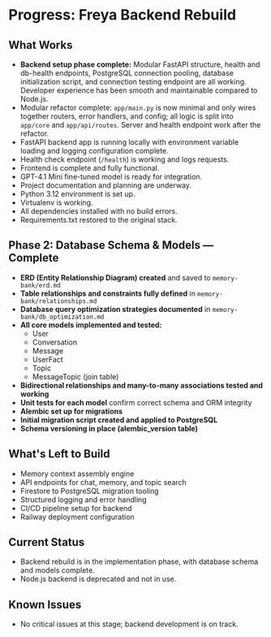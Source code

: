 # Progress: Freya Backend Rebuild

## What Works

- **Backend setup phase complete:** Modular FastAPI structure, health and db-health endpoints, PostgreSQL connection pooling, database initialization script, and connection testing endpoint are all working. Developer experience has been smooth and maintainable compared to Node.js.
- Modular refactor complete: `app/main.py` is now minimal and only wires together routers, error handlers, and config; all logic is split into `app/core` and `app/api/routes`. Server and health endpoint work after the refactor.
- FastAPI backend app is running locally with environment variable loading and logging configuration complete.
- Health check endpoint (`/health`) is working and logs requests.
- Frontend is complete and fully functional.
- GPT-4.1 Mini fine-tuned model is ready for integration.
- Project documentation and planning are underway.
- Python 3.12 environment is set up.
- Virtualenv is working.
- All dependencies installed with no build errors.
- Requirements.txt restored to the original stack.

## Phase 2: Database Schema & Models — Complete

- **ERD (Entity Relationship Diagram) created** and saved to `memory-bank/erd.md`
- **Table relationships and constraints fully defined** in `memory-bank/relationships.md`
- **Database query optimization strategies documented** in `memory-bank/db_optimization.md`
- **All core models implemented and tested:**
    - User
    - Conversation
    - Message
    - UserFact
    - Topic
    - MessageTopic (join table)
- **Bidirectional relationships and many-to-many associations tested and working**
- **Unit tests for each model** confirm correct schema and ORM integrity
- **Alembic set up for migrations**
- **Initial migration script created and applied to PostgreSQL**
- **Schema versioning in place (alembic_version table)**

## What's Left to Build

- Memory context assembly engine
- API endpoints for chat, memory, and topic search
- Firestore to PostgreSQL migration tooling
- Structured logging and error handling
- CI/CD pipeline setup for backend
- Railway deployment configuration

## Current Status

- Backend rebuild is in the implementation phase, with database schema and models complete.
- Node.js backend is deprecated and not in use.

## Known Issues

- No critical issues at this stage; backend development is on track.
